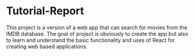 # Tutorial-Report

This project is a version of a web app that can search for movies from the IMDB database. The goal of project is obviously to create the app but also to learn and understand the basic functionality and uses of React for creating web based applications. 
